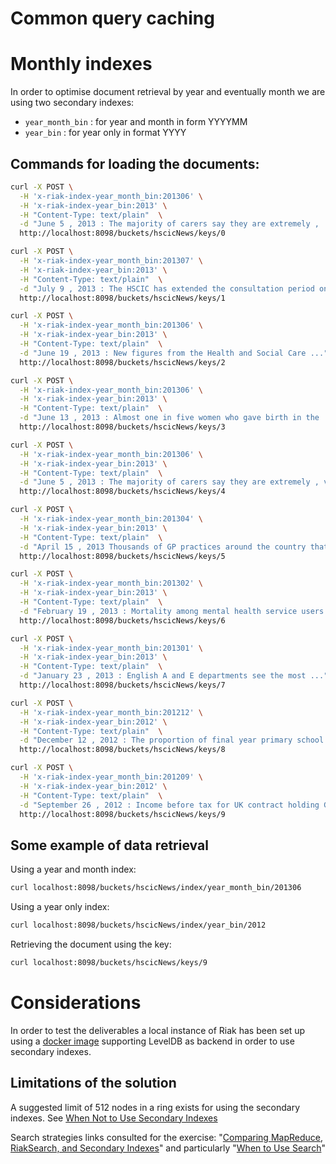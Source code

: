 # Common query caching


# Monthly indexes

In order to optimise document retrieval by year and eventually month we are using two secondary indexes:
- `year_month_bin` : for year and month in form YYYYMM
- `year_bin` : for year only in format YYYY

## Commands for loading the documents:
```bash
curl -X POST \
  -H 'x-riak-index-year_month_bin:201306' \
  -H 'x-riak-index-year_bin:2013' \
  -H "Content-Type: text/plain"  \
  -d "June 5 , 2013 : The majority of carers say they are extremely , ..." \
  http://localhost:8098/buckets/hscicNews/keys/0

curl -X POST \
  -H 'x-riak-index-year_month_bin:201307' \
  -H 'x-riak-index-year_bin:2013' \
  -H "Content-Type: text/plain"  \
  -d "July 9 , 2013 : The HSCIC has extended the consultation period on ..." \
  http://localhost:8098/buckets/hscicNews/keys/1

curl -X POST \
  -H 'x-riak-index-year_month_bin:201306' \
  -H 'x-riak-index-year_bin:2013' \
  -H "Content-Type: text/plain"  \
  -d "June 19 , 2013 : New figures from the Health and Social Care ..." \
  http://localhost:8098/buckets/hscicNews/keys/2

curl -X POST \
  -H 'x-riak-index-year_month_bin:201306' \
  -H 'x-riak-index-year_bin:2013' \
  -H "Content-Type: text/plain"  \
  -d "June 13 , 2013 : Almost one in five women who gave birth in the ... " \
  http://localhost:8098/buckets/hscicNews/keys/3

curl -X POST \
  -H 'x-riak-index-year_month_bin:201306' \
  -H 'x-riak-index-year_bin:2013' \
  -H "Content-Type: text/plain"  \
  -d "June 5 , 2013 : The majority of carers say they are extremely , very ..." \
  http://localhost:8098/buckets/hscicNews/keys/4

curl -X POST \
  -H 'x-riak-index-year_month_bin:201304' \
  -H 'x-riak-index-year_bin:2013' \
  -H "Content-Type: text/plain"  \
  -d "April 15 , 2013 Thousands of GP practices around the country that ..." \
  http://localhost:8098/buckets/hscicNews/keys/5

curl -X POST \
  -H 'x-riak-index-year_month_bin:201302' \
  -H 'x-riak-index-year_bin:2013' \
  -H "Content-Type: text/plain"  \
  -d "February 19 , 2013 : Mortality among mental health service users ... " \
  http://localhost:8098/buckets/hscicNews/keys/6

curl -X POST \
  -H 'x-riak-index-year_month_bin:201301' \
  -H 'x-riak-index-year_bin:2013' \
  -H "Content-Type: text/plain"  \
  -d "January 23 , 2013 : English A and E departments see the most ..." \
  http://localhost:8098/buckets/hscicNews/keys/7

curl -X POST \
  -H 'x-riak-index-year_month_bin:201212' \
  -H 'x-riak-index-year_bin:2012' \
  -H "Content-Type: text/plain"  \
  -d "December 12 , 2012 : The proportion of final year primary school ..." \
  http://localhost:8098/buckets/hscicNews/keys/8

curl -X POST \
  -H 'x-riak-index-year_month_bin:201209' \
  -H 'x-riak-index-year_bin:2012' \
  -H "Content-Type: text/plain"  \
  -d "September 26 , 2012 : Income before tax for UK contract holding GPs ..." \
  http://localhost:8098/buckets/hscicNews/keys/9
```

## Some example of data retrieval

Using a year and month index:

```bash
curl localhost:8098/buckets/hscicNews/index/year_month_bin/201306
```

Using a year only index:

```bash
curl localhost:8098/buckets/hscicNews/index/year_bin/2012
```

Retrieving the document using the key:

```bash
curl localhost:8098/buckets/hscicNews/keys/9
```

# Considerations

In order to test the deliverables a local instance of Riak has been set up using a
[docker image](https://hub.docker.com/r/lapax/riak) supporting LevelDB as backend
in order to use secondary indexes.


## Limitations of the solution
 
A suggested limit of 512 nodes in a ring exists for using the secondary indexes.
See [When Not to Use Secondary Indexes](http://docs.basho.com/riak/1.2.0/tutorials/querying/Secondary-Indexes/#When-Not-to-Use-Secondary-Indexes)

Search strategies links consulted for the exercise:
"[Comparing MapReduce, RiakSearch, and Secondary Indexes](http://docs.basho.com/riak/1.2.0/tutorials/querying/)"
and particularly
"[When to Use Search](http://docs.basho.com/riak/1.2.0/tutorials/querying/Riak-Search/#When-to-Use-Search)"

 
